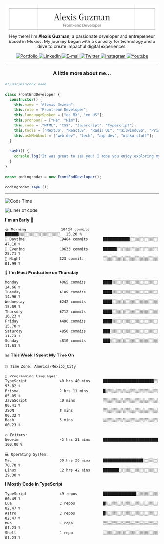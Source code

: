 <img align='right' src="./Banner.png" width="" />
<p align='center'>Hey there! I’m <strong>Alexis Guzman</strong>, a passionate developer and entrepreneur based in Mexico. My journey began with a curiosity for technology and a drive to create impactful digital experiences.</p>

<div align='center'>
  <a href='https://www.codingcodax.dev' target='_blank'>
    <img alt='Portfolio' src='https://img.shields.io/badge/Portfolio-black?logo=vercel&style=flat-square'>
  </a>
  <a href='https://linkedin.com/in/codingcodax' target='_blank'>
    <img alt='LinkedIn' src='https://img.shields.io/badge/LinkedIn-black?logo=LinkedIn&style=flat-square'>
  </a>
  <a href='mailto:hello@codingcodax.com' target='_blank'>
    <img alt='E-mail' src='https://img.shields.io/badge/Email-black?logo=Gmail&style=flat-square'>
  </a>
  <a href='https://x.com/codingcodax' target='_blank'>
    <img alt='Twitter' src='https://img.shields.io/badge/X-black?logo=X&style=flat-square'>
  </a>
  <a href='https://www.instagram.com/codingcodax' target='_blank'>
    <img alt='Instagram' src='https://img.shields.io/badge/Instagram-black?logo=Instagram&style=flat-square'>
  </a>
  <a href='https://www.youtube.com/@codingcodax' target='_blank'>
    <img alt='Youtube' src='https://img.shields.io/badge/YouTube-black?logo=Youtube&style=flat-square'>
  </a>
</div>


---

<h3 align='center'>A little more about me...</h3>

```typescript
#!/usr/bin/env node

class FrontEndDeveloper {
  constructor() {
    this.name = "Alexis Guzman";
    this.role = "Front-end Developer";
    this.languageSpoken = ["es_MX", "en_US"];
    this.pronouns = ["He", "Him"];
    this.code = ["HTML", "CSS", "Javascript", "Typescript"];
    this.tools = ["NextJS", "ReactJS", "Radix UI", "TailwindCSS", "Prisma", "Shadcn UI"];
    this.askMeAbout = ["web dev", "tech", "app dev", "otaku stuff"];
  }

  sayHi() {
    console.log("It was great to see you! I hope you enjoy exploring my work.");
  }
}

const codingcodax = new FrontEndDeveloper();

codingcodax.sayHi();
```

---

<!--START_SECTION:waka-->
![Code Time](http://img.shields.io/badge/Code%20Time-3%2C651%20hrs%2018%20mins-blue)

![Lines of code](https://img.shields.io/badge/From%20Hello%20World%20I%27ve%20Written-9.7%20million%20lines%20of%20code-blue)

**I'm an Early 🐤** 

```text
🌞 Morning                10424 commits       ██████░░░░░░░░░░░░░░░░░░░   25.20 % 
🌆 Daytime                19484 commits       ████████████░░░░░░░░░░░░░   47.10 % 
🌃 Evening                10633 commits       ██████░░░░░░░░░░░░░░░░░░░   25.71 % 
🌙 Night                  823 commits         ░░░░░░░░░░░░░░░░░░░░░░░░░   01.99 % 
```
📅 **I'm Most Productive on Thursday** 

```text
Monday                   6065 commits        ████░░░░░░░░░░░░░░░░░░░░░   14.66 % 
Tuesday                  6189 commits        ████░░░░░░░░░░░░░░░░░░░░░   14.96 % 
Wednesday                6242 commits        ████░░░░░░░░░░░░░░░░░░░░░   15.09 % 
Thursday                 6712 commits        ████░░░░░░░░░░░░░░░░░░░░░   16.23 % 
Friday                   6496 commits        ████░░░░░░░░░░░░░░░░░░░░░   15.70 % 
Saturday                 4850 commits        ███░░░░░░░░░░░░░░░░░░░░░░   11.73 % 
Sunday                   4810 commits        ███░░░░░░░░░░░░░░░░░░░░░░   11.63 % 
```


📊 **This Week I Spent My Time On** 

```text
🕑︎ Time Zone: America/Mexico_City

💬 Programming Languages: 
TypeScript               40 hrs 40 mins      ███████████████████████░░   93.82 % 
Prisma                   2 hrs 11 mins       █░░░░░░░░░░░░░░░░░░░░░░░░   05.05 % 
JavaScript               10 mins             ░░░░░░░░░░░░░░░░░░░░░░░░░   00.41 % 
JSON                     8 mins              ░░░░░░░░░░░░░░░░░░░░░░░░░   00.32 % 
Bash                     5 mins              ░░░░░░░░░░░░░░░░░░░░░░░░░   00.23 % 

🔥 Editors: 
Neovim                   43 hrs 21 mins      █████████████████████████   100.00 % 

💻 Operating System: 
Mac                      30 hrs 38 mins      ██████████████████░░░░░░░   70.70 % 
Linux                    12 hrs 42 mins      ███████░░░░░░░░░░░░░░░░░░   29.30 % 
```

**I Mostly Code in TypeScript** 

```text
TypeScript               49 repos            ███████████████░░░░░░░░░░   60.49 % 
Lua                      2 repos             █░░░░░░░░░░░░░░░░░░░░░░░░   02.47 % 
Astro                    2 repos             █░░░░░░░░░░░░░░░░░░░░░░░░   02.47 % 
MDX                      1 repo              ░░░░░░░░░░░░░░░░░░░░░░░░░   01.23 % 
Shell                    1 repo              ░░░░░░░░░░░░░░░░░░░░░░░░░   01.23 % 
```




<!--END_SECTION:waka-->
